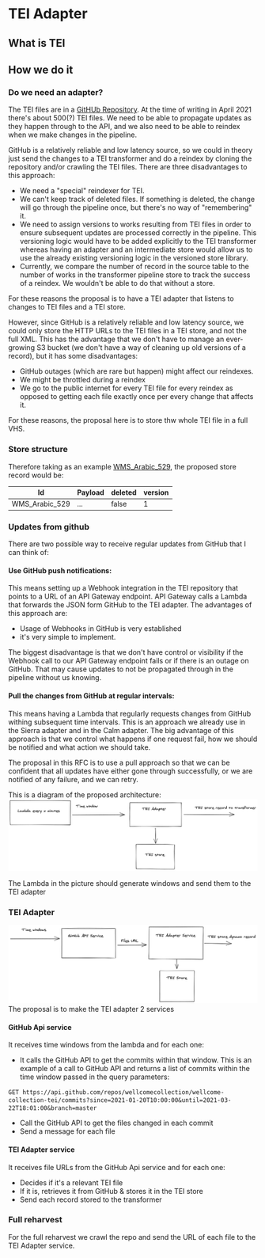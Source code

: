 # TEI Adapter

## What is TEI
## How we do it
### Do we need an adapter?

The TEI files are in a [GitHUb Repository](https://github.com/wellcomecollection/wellcome-collection-tei). 
At the time of writing in April 2021 there's about 500(?) TEI files.
We need to be able to propagate updates as they happen through to the API, and we also need to be able to
reindex when we make changes in the pipeline. 

GitHub is a relatively reliable and low latency source, so we could in theory just send the changes to a TEI transformer 
and do a reindex by cloning the repository and/or crawling the TEI files. 
There are three disadvantages to this approach:
- We need a "special" reindexer for TEI.
- We can't keep track of deleted files. If something is deleted, the change will go through the pipeline once, 
  but there's no way of "remembering" it.
- We need to assign versions to works resulting from TEI files in order to ensure subsequent updates are 
  processed correctly in the pipeline. This versioning logic would have to be added explicitly to the 
  TEI transformer whereas having an adapter and an intermediate store would allow us to use the already existing versioning
  logic in the versioned store library.
- Currently, we compare the number of record in the source table to the number of works in the transformer pipeline store
  to track the success of a reindex. We wouldn't be able to do that without a store.

For these reasons the proposal is to have a TEI adapter that listens to changes to TEI files and a TEI store.

However, since GitHub is a relatively reliable and low latency source, we  could only store the HTTP URLs
to the TEI files in a TEI store, and not the full XML. This has the advantage that we don't have to manage an 
ever-growing S3 bucket (we don't have a way of cleaning up old versions of a record), but it has some disadvantages:
- GitHub outages (which are rare but happen) might affect our reindexes.
- We might be throttled during a reindex
- We go to the public internet for every TEI file for every reindex as opposed to getting each file exactly once 
  per every change that affects it.
  
For these reasons, the proposal here is to store thw whole TEI file in a full VHS.
### Store structure

Therefore taking as an example [WMS_Arabic_529](https://github.com/wellcomecollection/wellcome-collection-tei/blob/master/Arabic/WMS_Arabic_529.xml), the proposed store record would be:

| Id | Payload | deleted  | version |
| --- | ------- | -------| --------|
| WMS_Arabic_529 | ... | false | 1 |

### Updates from github

There are two possible way to receive regular updates from GitHub that I can think of:

#### Use GitHub push notifications:
  
This means setting up a Webhook integration in the TEI repository that points to a URL of an API Gateway endpoint. 
API Gateway calls a Lambda that forwards the JSON form GitHub to the TEI adapter. The advantages of this approach are: 
- Usage of Webhooks in GitHub is very established 
- it's very simple to implement. 
  

The biggest disadvantage is that we don't have control or visibility if the Webhook call to our API Gateway endpoint
  fails or if there is an outage on GitHub. That may cause updates to not be propagated through in the pipeline
  without us knowing.

#### Pull the changes from GitHub at regular intervals:
  
This means having a Lambda that regularly requests changes from GitHub withing subsequent time intervals. 
This is an approach we already use in the Sierra adapter and in the Calm adapter.
The big advantage of this approach is that we control what happens if one request fail, how we should be notified
and what action we should take.

The proposal in this RFC is to use a pull approach so that we can be confident that all updates have either gone through
successfully, or we are notified of any failure, and we can retry.

This is a diagram of the proposed architecture: ![](architecture.png)

The Lambda in the picture should generate windows and send them to the TEI adapter

### TEI Adapter
![](tei_adapter_stack.png)
The proposal is to make the TEI adapter 2 services
#### GitHub Api service

It receives time windows from the lambda and for each one:
  
- It calls the GitHub API to get the commits within that window. 
  This is an example of a call to GitHub API and returns a list of commits within the time window passed in the query parameters:
``` 
GET https://api.github.com/repos/wellcomecollection/wellcome-collection-tei/commits?since=2021-01-20T10:00:00&until=2021-03-22T18:01:00&branch=master
```
- Call the GitHub API to get the files changed in each commit
- Send a message for each file


####  TEI Adapter service

It receives file URLs from the GitHub Api service and for each one:

- Decides if it's a relevant TEI file
- If it is, retrieves it from GitHub & stores it in the TEI store
- Send each record stored to the transformer

### Full reharvest

For the full reharvest we crawl the repo and send the URL of each file to the TEI Adapter service.

